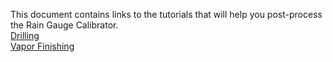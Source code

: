 This document contains links to the tutorials that will help you post-process the Rain Gauge Calibrator.  
[Drilling](https://youtu.be/0xmJjPRR9ys )      
[Vapor Finishing](https://github.com/OPEnSLab-OSU/Tutorials/blob/master/Vapor%20Finishing/OPEnS_VaporFinishTutorial.md)
